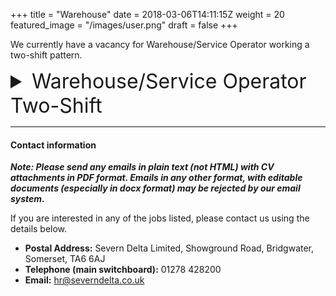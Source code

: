 +++
title = "Warehouse"
date = 2018-03-06T14:11:15Z
weight = 20
featured_image = "/images/user.png"
draft = false
+++

We currently have a vacancy for Warehouse/Service Operator working a two-shift pattern.

<!--more-->
<details>
<summary style="font-size:2rem;">Warehouse/Service Operator Two-Shift</summary>

<br>

#### Shift pattern and rates:

Rotating shifts (6am-2.15pm / 2.00-10:15pm) Monday to Friday

**£9.80 per hour starting rate = £367.50 per week**

**NOTE - pay award announced so from 1st January 2022 the rate increases to £10.80 per hour/£405 per week**

#### Main duties:

 - Movement of items into the production areas ready for maufacturing
 - Connection of liquid tanks to the production lines
-  Spin wrapping completed products and movement to warehouse ready for despatch
- Updating of computer system with stock movements
- Some manual handling as required
- Working in an accurate, efficient and cost-effective manner in order to meet production schedules

#### Requirements:

- A current RTITB counterbalance certificate
- Enthusiastic and willing to learn
- Attention to detail
- Referenceable work history
- Experience of warehouse operations in a fast moving manufacturing environment would be desirable

#### Benefits:

- Comprehensive training programme
- Good progression opportunities including technical advancement where appropriate
</details>

<hr>

#### Contact information

**_Note: Please send any emails in plain text (not HTML) with CV attachments in PDF format. Emails in any other format, with editable documents (especially in docx format) may be rejected by our email system._**

If you are interested in any of the jobs listed, please contact us using the details below.

* **Postal Address:** Severn Delta Limited, Showground Road, Bridgwater, Somerset, TA6 6AJ
* **Telephone (main switchboard):** 01278 428200
* **Email:** hr@severndelta.co.uk